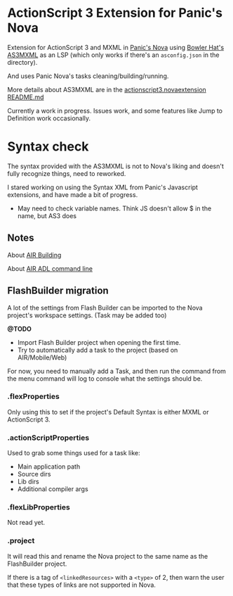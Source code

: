 # ActionScript 3 Extension for Panic's Nova

Extension for ActionScript 3 and MXML in [Panic's Nova](https://nova.app/) using [Bowler Hat's AS3MXML](https://github.com/BowlerHatLLC/vscode-as3mxml) as an LSP (which only works if there's an `asconfig.json` in the directory).

And uses Panic Nova's tasks cleaning/building/running.

More details about AS3MXML are in the [actionscript3.novaextension README.md](actionscript3.novaextension/README.md)

Currently a work in progress. Issues work, and some features like Jump to Definition work occasionally.

# Syntax check

The syntax provided with the AS3MXML is not to Nova's liking and doesn't fully recognize things, need to reworked.

I stared working on using the Syntax XML from Panic's Javascript extensions, and have made a bit of progress.

* May need to check variable names. Think JS doesn't allow $ in the name, but AS3 does

## Notes

About [AIR Building](https://help.adobe.com/en_US/air/build/index.html)

About [AIR ADL command line](https://help.adobe.com/en_US/air/build/WSfffb011ac560372f-6fa6d7e0128cca93d31-8000.html)

## FlashBuilder migration

A lot of the settings from Flash Builder can be imported to the Nova project's workspace settings. (Task may be added too)

**@TODO**
 * Import Flash Builder project when opening the first time.
 * Try to automatically add a task to the project (based on AIR/Mobile/Web)

For now, you need to manually add a Task, and then run the command from the menu command will log to console what the settings should be.

### .flexProperties

Only using this to set if the project's Default Syntax is either MXML or ActionScript 3.

### .actionScriptProperties

Used to grab some things used for a task like:

 * Main application path
 * Source dirs
 * Lib dirs
 * Additional compiler args

### .flexLibProperties

Not read yet.

### .project

It will read this and rename the Nova project to the same name as the FlashBuilder project.

If there is a tag of `<linkedResources>` with a `<type>` of 2, then warn the user that these types of links are not supported in Nova.
